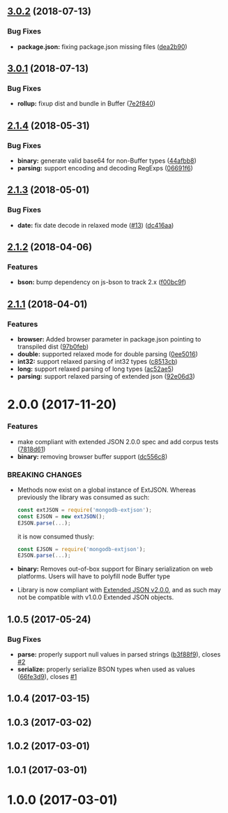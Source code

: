 <a name="3.0.2"></a>
## [3.0.2](https://github.com/mongodb-js/mongodb-extjson/compare/v3.0.1...v3.0.2) (2018-07-13)


### Bug Fixes

* **package.json:** fixing package.json missing files ([dea2b90](https://github.com/mongodb-js/mongodb-extjson/commit/dea2b90))



<a name="3.0.1"></a>
## [3.0.1](https://github.com/mongodb-js/mongodb-extjson/compare/v3.0.0...v3.0.1) (2018-07-13)


### Bug Fixes

* **rollup:** fixup dist and bundle in Buffer ([7e2f840](https://github.com/mongodb-js/mongodb-extjson/commit/7e2f840))



<a name="2.1.4"></a>
## [2.1.4](https://github.com/mongodb-js/mongodb-extjson/compare/v2.1.3...v2.1.4) (2018-05-31)


### Bug Fixes

* **binary:** generate valid base64 for non-Buffer types ([44afbb8](https://github.com/mongodb-js/mongodb-extjson/commit/44afbb8))
* **parsing:** support encoding and decoding RegExps ([06691f6](https://github.com/mongodb-js/mongodb-extjson/commit/06691f6))



<a name="2.1.3"></a>
## [2.1.3](https://github.com/mongodb-js/mongodb-extjson/compare/v2.1.2...v2.1.3) (2018-05-01)


### Bug Fixes

* **date:** fix date decode in relaxed mode ([#13](https://github.com/mongodb-js/mongodb-extjson/issues/13)) ([dc416aa](https://github.com/mongodb-js/mongodb-extjson/commit/dc416aa))



<a name="2.1.2"></a>
## [2.1.2](https://github.com/mongodb-js/mongodb-extjson/compare/v2.1.1...v2.1.2) (2018-04-06)


### Features

* **bson:** bump dependency on js-bson to track 2.x ([f00bc9f](https://github.com/mongodb-js/mongodb-extjson/commit/f00bc9f))



<a name="2.1.1"></a>
## [2.1.1](https://github.com/mongodb-js/mongodb-extjson/compare/v2.0.0...v2.1.1) (2018-04-01)


### Features

* **browser:** Added browser parameter in package.json pointing to transpiled dist ([97b0feb](https://github.com/mongodb-js/mongodb-extjson/commit/97b0feb))
* **double:** supported relaxed mode for double parsing ([0ee5016](https://github.com/mongodb-js/mongodb-extjson/commit/0ee5016))
* **int32:** support relaxed parsing of int32 types ([c8513cb](https://github.com/mongodb-js/mongodb-extjson/commit/c8513cb))
* **long:** support relaxed parsing of long types ([ac52ae5](https://github.com/mongodb-js/mongodb-extjson/commit/ac52ae5))
* **parsing:** support relaxed parsing of extended json ([92e06d3](https://github.com/mongodb-js/mongodb-extjson/commit/92e06d3))



<a name="2.0.0"></a>
# 2.0.0 (2017-11-20)


### Features

* make compliant with extended JSON 2.0.0 spec and add corpus tests ([7818d61](https://github.com/mongodb-js/mongodb-extjson/commit/7818d61))
* **binary:** removing browser buffer support ([dc556c8](https://github.com/mongodb-js/mongodb-extjson/commit/dc556c8))


### BREAKING CHANGES


* Methods now exist on a global instance of ExtJSON. Whereas previously the library was consumed as such:

  ```js
  const extJSON = require('mongodb-extjson');
  const EJSON = new extJSON();
  EJSON.parse(...);
  ```

  it is now consumed thusly:
  ```js
  const EJSON = require('mongodb-extjson');
  EJSON.parse(...);
  ```
* **binary:** Removes out-of-box support for Binary serialization on web platforms.
Users will have to polyfill node Buffer type
* Library is now compliant with [Extended JSON v2.0.0](https://github.com/mongodb/specifications/blob/a3023304d2883f550b6550a096e0d1ae54c9c102/source/extended-json.rst), and as such may not be compatible with v1.0.0 Extended JSON objects.




<a name="1.0.5"></a>
## 1.0.5 (2017-05-24)


### Bug Fixes

* **parse:** properly support null values in parsed strings ([b3f88f9](https://github.com/mongodb-js/mongodb-extjson/commit/b3f88f9)), closes [#2](https://github.com/mongodb-js/mongodb-extjson/issues/2)
* **serialize:** properly serialize BSON types when used as values ([66fe3d9](https://github.com/mongodb-js/mongodb-extjson/commit/66fe3d9)), closes [#1](https://github.com/mongodb-js/mongodb-extjson/issues/1)



<a name="1.0.4"></a>
## 1.0.4 (2017-03-15)



<a name="1.0.3"></a>
## 1.0.3 (2017-03-02)



<a name="1.0.2"></a>
## 1.0.2 (2017-03-01)



<a name="1.0.1"></a>
## 1.0.1 (2017-03-01)



<a name="1.0.0"></a>
# 1.0.0 (2017-03-01)



